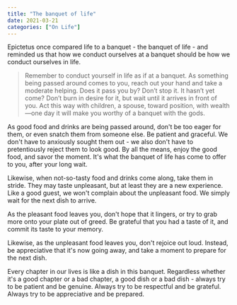 ```yaml
---
title: "The banquet of life"
date: 2021-03-21
categories: ["On Life"]
---
```


Epictetus once compared life to a banquet - the banquet of life - and reminded us that how we conduct ourselves at a banquet should be how we conduct ourselves in life.

> Remember to conduct yourself in life as if at a banquet. As something being passed around comes to you, reach out your hand and take a moderate helping. Does it pass you by? Don’t stop it. It hasn’t yet come? Don’t burn in desire for it, but wait until it arrives in front of you. Act this way with children, a spouse, toward position, with wealth—one day it will make you worthy of a banquet with the gods.

As good food and drinks are being passed around, don't be too eager for them, or even snatch them from someone else. Be patient and graceful. We don't have to anxiously sought them out - we also don't have to pretentiously reject them to look good. By all the means, enjoy the good food, and savor the moment. It's what the banquet of life has come to offer to you, after your long wait.

Likewise, when not-so-tasty food and drinks come along, take them in stride. They may taste unpleasant, but at least they are a new experience. Like a good guest, we won't complain about the unpleasant food. We simply wait for the next dish to arrive.

As the pleasant food leaves you, don't hope that it lingers, or try to grab more onto your plate out of greed. Be grateful that you had a taste of it, and commit its taste to your memory.

Likewise, as the unpleasant food leaves you, don't rejoice out loud. Instead, be appreciative that it's now going away, and take a moment to prepare for the next dish.

Every chapter in our lives is like a dish in this banquet. Regardless whether it's a good chapter or a bad chapter, a good dish or a bad dish - always try to be patient and be genuine. Always try to be respectful and be grateful. Always try to be appreciative and be prepared.